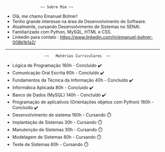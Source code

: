                     ~~ Sobre Mim ~~

-  Olá, me chamo Emanuel Bohrer!
-  Tenho grande interesse na área de Desenvolvimento de Software.
-  Atualmente, cursando Desenvolvimento de Sistemas no SENAI.
-  Familiarizado com Python, MySQL, HTML e CSS.
-  Linkedin para contato : https://www.linkedin.com/in/emanuel-bohrer-008b1b1a2/
 ________________________________________________________________________________________
 
                      ~~   Matérias Curriculares  ~~ 
                        
- Lógica de Programação 160h - Concluído ✔️
- Comunicação Oral Escrita 60h - Concluído ✔️
- Fundamentos da Técnica da Informação 40h - Concluído ✔️
- Informática Aplicada 80h - Concluído ✔️
- Banco de Dados (MySQL) 140h - Concluído ✔️
- Programação de aplicativos (Orientações objetos com Python) 160h - Concluído ✔️
- Desenvolvimento de sistema 160h - Cursando ⏱️
- Implantação de Sistemas 30h - Cursando ⏱️
- Manutenção de Sistemas 30h - Cursando ⏱️
- Modelagem de Sistemas 80h - Cursando ⏱️
- Teste de Sistemas 60h - Cursando ⏱️
 


